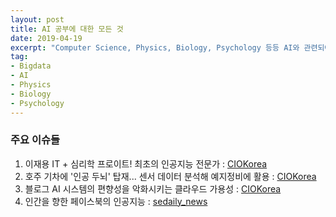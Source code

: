 ```yaml
---
layout: post
title: AI 공부에 대한 모든 것 
date: 2019-04-19
excerpt: "Computer Science, Physics, Biology, Psychology 등등 AI와 관련되어 있는 것들"
tag:
- Bigdata
- AI
- Physics
- Biology
- Psychology
---
```



### 주요 이슈들 

1. 이재용 IT + 심리학 프로이트! 최초의 인공지능 전문가 : [CIOKorea](https://www.ciokorea/news/121257)
2. 호주 기차에 '인공 두뇌' 탑재... 센서 데이터 분석해 예지정비에 활용 : [CIOKorea](https://www.ciokorea/t/22000/AI/121235)
3. 블로그 AI 시스템의 편향성을 악화시키는 클라우드 가용성 : [CIOKorea](https://www.ciokorea/t/22000/ai/120539)
4. 인간을 향한 페이스북의 인공지능 : [sedaily_news](https://www.sedaily.com/NewsView/1L028SV7VI)

